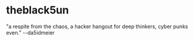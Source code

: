 # theblack5un
"a respite from the chaos, a hacker hangout for deep thinkers, cyber punks even." --da5idmeier
